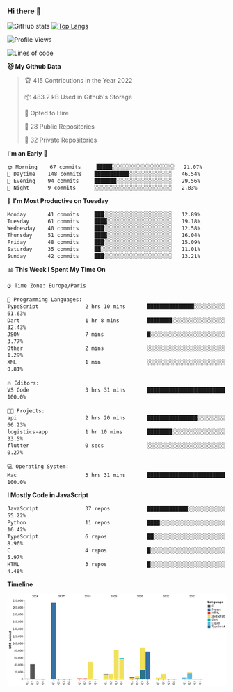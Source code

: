### Hi there 👋


![GitHub stats](https://github-readme-stats.vercel.app/api?username=eastkap&theme=dark&show_icons=true&count_private=true)
[![Top Langs](https://github-readme-stats.vercel.app/api/top-langs/?username=eastkap&layout=compact)](https://github.com/anuraghazra/github-readme-stats)



<!--START_SECTION:waka-->
![Profile Views](http://img.shields.io/badge/Profile%20Views-0-blue)

![Lines of code](https://img.shields.io/badge/From%20Hello%20World%20I%27ve%20Written-705030%20lines%20of%20code-blue)

**🐱 My Github Data** 

> 🏆 415 Contributions in the Year 2022
 > 
> 📦 483.2 kB Used in Github's Storage 
 > 
> 💼 Opted to Hire
 > 
> 📜 28 Public Repositories 
 > 
> 🔑 32 Private Repositories  
 > 
**I'm an Early 🐤** 

```text
🌞 Morning    67 commits     █████░░░░░░░░░░░░░░░░░░░░   21.07% 
🌆 Daytime    148 commits    ███████████░░░░░░░░░░░░░░   46.54% 
🌃 Evening    94 commits     ███████░░░░░░░░░░░░░░░░░░   29.56% 
🌙 Night      9 commits      ░░░░░░░░░░░░░░░░░░░░░░░░░   2.83%

```
📅 **I'm Most Productive on Tuesday** 

```text
Monday       41 commits     ███░░░░░░░░░░░░░░░░░░░░░░   12.89% 
Tuesday      61 commits     ████░░░░░░░░░░░░░░░░░░░░░   19.18% 
Wednesday    40 commits     ███░░░░░░░░░░░░░░░░░░░░░░   12.58% 
Thursday     51 commits     ████░░░░░░░░░░░░░░░░░░░░░   16.04% 
Friday       48 commits     ███░░░░░░░░░░░░░░░░░░░░░░   15.09% 
Saturday     35 commits     ██░░░░░░░░░░░░░░░░░░░░░░░   11.01% 
Sunday       42 commits     ███░░░░░░░░░░░░░░░░░░░░░░   13.21%

```


📊 **This Week I Spent My Time On** 

```text
⌚︎ Time Zone: Europe/Paris

💬 Programming Languages: 
TypeScript               2 hrs 10 mins       ███████████████░░░░░░░░░░   61.63% 
Dart                     1 hr 8 mins         ████████░░░░░░░░░░░░░░░░░   32.43% 
JSON                     7 mins              █░░░░░░░░░░░░░░░░░░░░░░░░   3.77% 
Other                    2 mins              ░░░░░░░░░░░░░░░░░░░░░░░░░   1.29% 
XML                      1 min               ░░░░░░░░░░░░░░░░░░░░░░░░░   0.81%

🔥 Editors: 
VS Code                  3 hrs 31 mins       █████████████████████████   100.0%

🐱‍💻 Projects: 
api                      2 hrs 20 mins       ████████████████░░░░░░░░░   66.23% 
logistics-app            1 hr 10 mins        ████████░░░░░░░░░░░░░░░░░   33.5% 
flutter                  0 secs              ░░░░░░░░░░░░░░░░░░░░░░░░░   0.27%

💻 Operating System: 
Mac                      3 hrs 31 mins       █████████████████████████   100.0%

```

**I Mostly Code in JavaScript** 

```text
JavaScript               37 repos            █████████████░░░░░░░░░░░░   55.22% 
Python                   11 repos            ████░░░░░░░░░░░░░░░░░░░░░   16.42% 
TypeScript               6 repos             ██░░░░░░░░░░░░░░░░░░░░░░░   8.96% 
C                        4 repos             █░░░░░░░░░░░░░░░░░░░░░░░░   5.97% 
HTML                     3 repos             █░░░░░░░░░░░░░░░░░░░░░░░░   4.48%

```


**Timeline**

![Chart not found](https://raw.githubusercontent.com/Eastkap/Eastkap/main/charts/bar_graph.png) 


<!--END_SECTION:waka-->

<!--
**Eastkap/eastkap** is a ✨ _special_ ✨ repository because its `README.md` (this file) appears on your GitHub profile.

Here are some ideas to get you started:

- 🔭 I’m currently working on ...
- 🌱 I’m currently learning ...
- 👯 I’m looking to collaborate on ...
- 🤔 I’m looking for help with ...
- 💬 Ask me about ...
- 📫 How to reach me: ...
- 😄 Pronouns: ...
- ⚡ Fun fact: ...
-->
